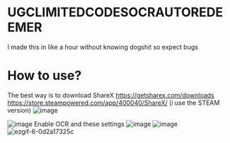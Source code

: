 # UGCLIMITEDCODESOCRAUTOREDEEMER
I made this in like a hour without knowing dogshit so expect bugs 
# How to use?
The best way is to download ShareX https://getsharex.com/downloads https://store.steampowered.com/app/400040/ShareX/ (i use the STEAM version)
![image](https://github.com/JustAP1ayer/FLEXUGCCODESOCRAUTOENTER/assets/70037178/391ca85d-55ee-4339-ae3a-44e44375d95d)

![image](https://github.com/JustAP1ayer/FLEXUGCCODESOCRAUTOENTER/assets/70037178/376d6dcd-6fab-4b2e-852a-f97d60591cff)
Enable OCR and these settings
![image](https://github.com/JustAP1ayer/FLEXUGCCODESOCRAUTOENTER/assets/70037178/749fd239-fffd-41b3-b674-154c993c4c99)
![image](https://github.com/JustAP1ayer/FLEXUGCCODESOCRAUTOENTER/assets/70037178/cb7b772e-27d7-4e70-bdf5-c3743c829690)
![ezgif-6-0d2a17325c](https://github.com/JustAP1ayer/UGCLIMITEDCODESOCRAUTOREDEEMER/assets/70037178/afaae658-7176-4f5c-a3ea-160c0bd86d3d)

